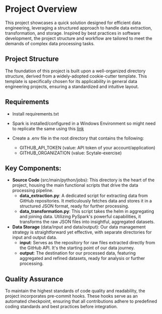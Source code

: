 # Project Overview

This project showcases a quick solution designed for efficient data engineering, leveraging a structured approach to handle data extraction, transformation, and storage. Inspired by best practices in software development, the project structure and workflow are tailored to meet the demands of complex data processing tasks.

## Project Structure

The foundation of this project is built upon a well-organized directory structure, derived from a widely-adopted cookie-cutter template. This template is specifically chosen for its applicability in general data engineering projects, ensuring a standardized and intuitive layout.

## Requirements
- Install requirements.txt
- Spark is installed/configured in a Windows Environment so might need to replicate the same using this [link](https://sparkbyexamples.com/pyspark-tutorial/)

- Create a .env file in the root directory that contains the following:
  - GITHUB_API_TOKEN (value: API token of your account/application)
  - GITHUB_ORGANIZATION (value: Scytale-exercise)


## Key Components:

- **Source Code** (src/main/python/jobs): This directory is the heart of the project, housing the main functional scripts that drive the data processing pipeline.
  - **data_extraction.py**: A dedicated script for extracting data from GitHub repositories. It meticulously fetches data and stores it in a structured JSON format, ready for further processing.
  - **data_transformation.py**: This script takes the helm in aggregating and joining data. Utilizing PySpark's powerful capabilities, it transforms the raw JSON files into insightful, aggregated datasets.
- **Data Storage** (data/input and data/output): Our data management strategy is straightforward yet effective, with separate directories for input and output data.
  - **input**: Serves as the repository for raw files extracted directly from the GitHub API. It's the starting point of our data journey.
  - **output**: The destination for our processed data, featuring aggregated and refined datasets, ready for analysis or further processing.

## Quality Assurance

To maintain the highest standards of code quality and readability, the project incorporates pre-commit hooks. These hooks serve as an automated checkpoint, ensuring that all contributions adhere to predefined coding standards and best practices before integration.
